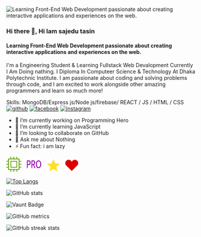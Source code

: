 ![Learning Front-End Web Development passionate about creating interactive applications and experiences on the web.](https://scontent.fdac14-1.fna.fbcdn.net/v/t39.30808-6/473108071_1370785940965877_2515784074702408556_n.jpg?_nc_cat=111&ccb=1-7&_nc_sid=6ee11a&_nc_ohc=HFYtONgF1NUQ7kNvgE-hD3j&_nc_oc=Adg6xKwgzBxNrCJrof9s4numVYvFI7q49OL7KUtHB-NN_Fuvx9HI1P8SfjfQZ8AQcFo&_nc_zt=23&_nc_ht=scontent.fdac14-1.fna&_nc_gid=AdpJBloGY4cyOgd3kytqvTe&oh=00_AYA3XuSTYOlvnnJfz32IArQwvcr0yv3AvXAE5iJg4l9QWg&oe=67B01866)

### Hi there 👋, Hi Iam sajedu tasin
#### Learning Front-End Web Development passionate about creating interactive applications and experiences on the web.

I'm a Engineering Student & Learning Fullstack Web Devalopment Currently I Am Doing nathing. I  Diploma In Computeer Science & Technology At Dhaka  Polytechnic Institute. I am passionate about coding and solving problems through code, and I am excited to work alongside other amazing programmers and learn so much more!

Skills: MongoDB/Express js/Node js/firebase/ REACT / JS / HTML / CSS
[<img src='https://cdn.jsdelivr.net/npm/simple-icons@3.0.1/icons/github.svg' alt='github' height='40'>](https://github.com/sajedul4d)  [<img src='https://cdn.jsdelivr.net/npm/simple-icons@3.0.1/icons/facebook.svg' alt='facebook' height='40'>](https://www.facebook.com/https://www.facebook.com/tahsinahmed.tahsin.16)  [<img src='https://cdn.jsdelivr.net/npm/simple-icons@3.0.1/icons/instagram.svg' alt='instagram' height='40'>](https://www.instagram.com/https://www.instagram.com/sajedul_tsin//)  

- 🔭 I’m currently working on Programming Hero 
- 🌱 I’m currently learning JavaScript 
- 👯 I’m looking to collaborate on GitHub 
- 💬 Ask me about Nothing 
- ⚡ Fun fact: i am lazy 




<a href='https://docs.github.com/en/developers'><img src='https://raw.githubusercontent.com/acervenky/animated-github-badges/master/assets/devbadge.gif' width='40' height='40'></a> <a href='https://github.com/pricing'><img src='https://raw.githubusercontent.com/acervenky/animated-github-badges/master/assets/pro.gif' width='40' height='40'></a> <a href='https://stars.github.com/'><img src='https://raw.githubusercontent.com/acervenky/animated-github-badges/master/assets/starbadge.gif' width='35' height='35'></a> <a href='https://docs.github.com/en/github/supporting-the-open-source-community-with-github-sponsors'><img src='https://raw.githubusercontent.com/acervenky/animated-github-badges/master/assets/sponsorbadge.gif' width='35' height='35'></a> 

[![Top Langs](https://github-readme-stats.vercel.app/api/top-langs/?username=sajedul4d)](https://github.com/anuraghazra/github-readme-stats)

![GitHub stats](https://github-readme-stats.vercel.app/api?username=sajedul4d&show_icons=true&count_private=true)  

![Vaunt Badge](https://api.vaunt.dev/v1/github/entities/sajedul4d/contributions?format=svg&private=true)  

![GitHub metrics](https://metrics.lecoq.io/sajedul4d)  

![GitHub streak stats](https://streak-stats.demolab.com/?user=sajedul4d)  


